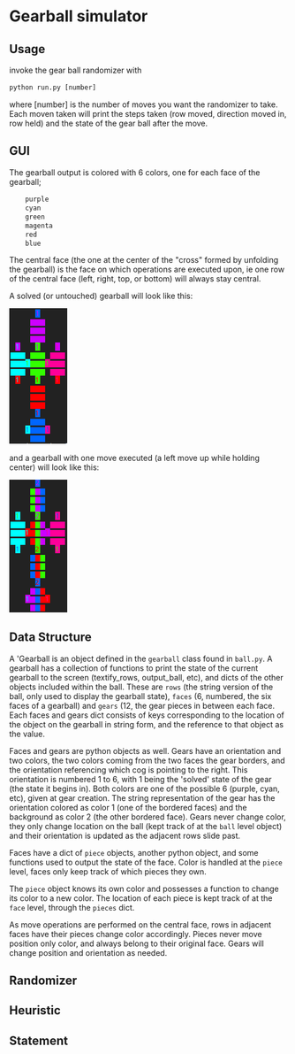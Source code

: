 # Gearball simulator 

## Usage

invoke the gear ball randomizer with 

```python
python run.py [number]
```
where [number] is the number of moves you want the randomizer to take. Each moven taken will print the steps taken (row moved, direction moved in, row held) and the state of the gear ball after the move.

## GUI

The gearball output is colored with 6 colors, one for each face of the gearball;
```
    purple
    cyan
    green
    magenta
    red
    blue
```

The central face (the one at the center of the "cross" formed by unfolding the gearball) is the face on which operations are executed upon, ie one row of the central face (left, right, top, or bottom) will always stay central. 

A solved (or untouched) gearball will look like this:

![screenshot](https://raw.githubusercontent.com/thingscouldbeworse/gearball/master/solved_example.png)

and a gearball with one move executed (a left move up while holding center) will look like this:

![screenshot](https://raw.githubusercontent.com/thingscouldbeworse/gearball/master/1move_example.png)

## Data Structure

A 'Gearball is an object defined in the `gearball` class found in `ball.py`. A gearball has a collection of functions to print the state of the current gearball to the screen (textify_rows, output_ball, etc), and dicts of the other objects included within the ball. These are `rows` (the string version of the ball, only used to display the gearball state), `faces` (6, numbered, the six faces of a gearball) and `gears` (12, the gear pieces in between each face. Each faces and gears dict consists of keys corresponding to the location of the object on the gearball in string form, and the reference to that object as the value.

Faces and gears are python objects as well. Gears have an orientation and two colors, the two colors coming from the two faces the gear borders, and the orientation referencing which cog is pointing to the right. This orientation is numbered 1 to 6, with 1 being the 'solved' state of the gear (the state it begins in). Both colors are one of the possible 6 (purple, cyan, etc), given at gear creation. The string representation of the gear has the orientation colored as color 1 (one of the bordered faces) and the background as color 2 (the other bordered face). Gears never change color, they only change location on the ball (kept track of at the `ball` level object) and their orientation is updated as the adjacent rows slide past.

Faces have a dict of `piece` objects, another python object, and some functions used to output the state of the face. Color is handled at the `piece` level, faces only keep track of which pieces they own.

The `piece` object knows its own color and possesses a function to change its color to a new color. The location of each piece is kept track of at the `face` level, through the `pieces` dict. 

As move operations are performed on the central face, rows in adjacent faces have their pieces change color accordingly. Pieces never move position only color, and always belong to their original face. Gears will change position and orientation as needed.

## Randomizer

## Heuristic

## Statement


